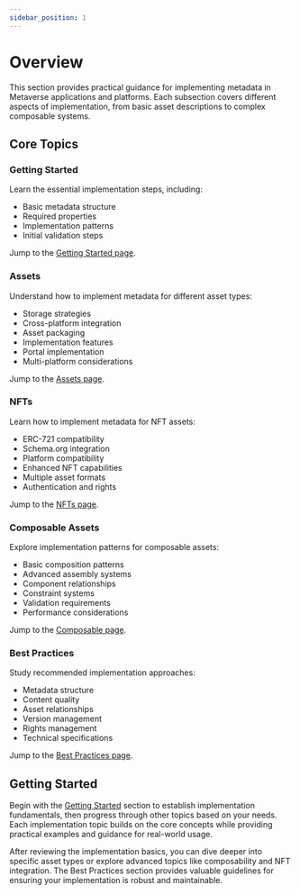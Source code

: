 ```yaml
---
sidebar_position: 1
---
```


# Overview

This section provides practical guidance for implementing metadata in Metaverse applications and platforms. Each subsection covers different aspects of implementation, from basic asset descriptions to complex composable systems.

## Core Topics

### Getting Started
Learn the essential implementation steps, including:
- Basic metadata structure
- Required properties
- Implementation patterns
- Initial validation steps

Jump to the [Getting Started page](/implementation/getting-started.md).

### Assets
Understand how to implement metadata for different asset types:
- Storage strategies
- Cross-platform integration
- Asset packaging
- Implementation features
- Portal implementation
- Multi-platform considerations

Jump to the [Assets page](/implementation/assets.md).

### NFTs
Learn how to implement metadata for NFT assets:
- ERC-721 compatibility
- Schema.org integration
- Platform compatibility
- Enhanced NFT capabilities
- Multiple asset formats
- Authentication and rights

Jump to the [NFTs page](/implementation/nfts.md).

### Composable Assets
Explore implementation patterns for composable assets:
- Basic composition patterns
- Advanced assembly systems
- Component relationships
- Constraint systems
- Validation requirements
- Performance considerations

Jump to the [Composable page](/implementation/composable.md).

### Best Practices
Study recommended implementation approaches:
- Metadata structure
- Content quality
- Asset relationships
- Version management
- Rights management
- Technical specifications

Jump to the [Best Practices page](/implementation/best-practices.md).

## Getting Started

Begin with the [Getting Started](./getting-started.md) section to establish implementation fundamentals, then progress through other topics based on your needs. Each implementation topic builds on the core concepts while providing practical examples and guidance for real-world usage.

After reviewing the implementation basics, you can dive deeper into specific asset types or explore advanced topics like composability and NFT integration. The Best Practices section provides valuable guidelines for ensuring your implementation is robust and maintainable.
